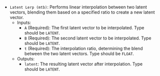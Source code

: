 - `Latent Lerp (mtb)`: Performs linear interpolation between two latent vectors, blending them based on a specified ratio to create a new latent vector.
    - Inputs:
        - `A` (Required): The first latent vector to be interpolated. Type should be `LATENT`.
        - `B` (Required): The second latent vector to be interpolated. Type should be `LATENT`.
        - `t` (Required): The interpolation ratio, determining the blend between the two latent vectors. Type should be `FLOAT`.
    - Outputs:
        - `latent`: The resulting latent vector after interpolation. Type should be `LATENT`.
